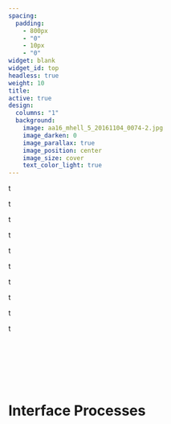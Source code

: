 ```yaml
---
spacing:
  padding:
    - 800px
    - "0"
    - 10px
    - "0"
widget: blank
widget_id: top
headless: true
weight: 10
title:
active: true
design:
  columns: "1"
  background:
    image: aa16_mhell_5_20161104_0074-2.jpg
    image_darken: 0
    image_parallax: true
    image_position: center
    image_size: cover
    text_color_light: true
---
```


t</p>
t</p>
t</p>
t</p>
t</p>
t</p>
t</p>
t</p>
t</p>
t</p>
<br>
<br>
<br>
<br>
<br>
<h1>Interface Processes</h1>
